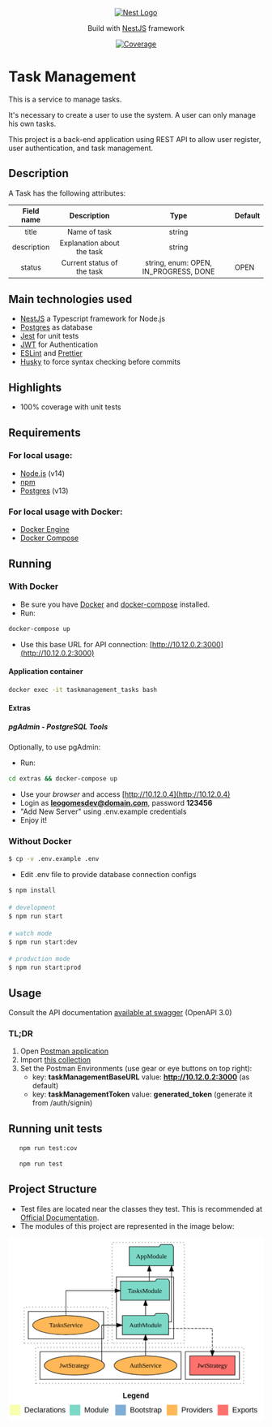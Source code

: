 <p align="center">
  <a href="http://nestjs.com/" target="blank"><img src="https://nestjs.com/img/logo-small.svg" width="120" alt="Nest Logo" /></a>
</p>

[circleci-image]: https://img.shields.io/circleci/build/github/nestjs/nest/master?token=abc123def456
[circleci-url]: https://circleci.com/gh/nestjs/nest

<p align="center">Build with <a href="https://nestjs.com" target="_blank">NestJS</a> framework</p>
<p align="center">
<a href="#" target="_blank"><img src="https://img.shields.io/badge/coverage-100%25-green" alt="Coverage" /></a>
</p>

# Task Management

This is a service to manage tasks.

It's necessary to create a user to use the system.
A user can only manage his own tasks.

This project is a back-end application using REST API to allow user register, user authentication, and task management.

## Description

A Task has the following attributes:

| Field name  |        Description         |                 Type                  | Default |
| :---------: | :------------------------: | :-----------------------------------: | ------- |
|    title    |        Name of task        |                string                 |         |
| description | Explanation about the task |                string                 |         |
|   status    | Current status of the task | string, enum: OPEN, IN_PROGRESS, DONE | OPEN    |

## Main technologies used

- [NestJS](http://nestjs.com) a Typescript framework for Node.js
- [Postgres](https://www.postgresql.org) as database
- [Jest](https://jestjs.io) for unit tests
- [JWT](https://jwt.io) for Authentication
- [ESLint](https://eslint.org) and [Prettier](https://prettier.io)
- [Husky](https://github.com/typicode/husky) to force syntax checking before commits

## Highlights

- 100% coverage with unit tests

## Requirements

### For local usage:

- [Node.js](https://nodejs.org) (v14)
- [npm](https://www.npmjs.com)
- [Postgres](https://www.postgresql.org) (v13)

### For local usage with Docker:

- [Docker Engine](https://docs.docker.com/install)
- [Docker Compose](https://docs.docker.com/compose/install)

## Running

### With Docker

- Be sure you have [Docker](https://docs.docker.com/get-docker) and [docker-compose](https://docs.docker.com/compose) installed.
- Run:

```bash
docker-compose up
```

- Use this base URL for API connection: [http://10.12.0.2:3000](http://10.12.0.2:3000)

#### Application container

```bash
docker exec -it taskmanagement_tasks bash
```

#### Extras

##### pgAdmin - PostgreSQL Tools

Optionally, to use pgAdmin:

- Run:

```bash
cd extras && docker-compose up
```

- Use your _browser_ and access [http://10.12.0.4](http://10.12.0.4)
- Login as **leogomesdev@domain.com**, password **123456**
- "Add New Server" using .env.example credentials
- Enjoy it!

### Without Docker

```bash
$ cp -v .env.example .env
```

- Edit .env file to provide database connection configs

```bash
$ npm install

# development
$ npm run start

# watch mode
$ npm run start:dev

# production mode
$ npm run start:prod
```

## Usage

Consult the API documentation [available at swagger](https://app.swaggerhub.com/apis-docs/leogomesdev/Task_Management/1.0.0) (OpenAPI 3.0)

### TL;DR

1. Open [Postman application](https://www.postman.com)
2. Import [this collection](docs/NestJS%20Task%20Management.postman_collection.json)
3. Set the Postman Environments (use gear or eye buttons on top right):
   - key: **taskManagementBaseURL** value: **http://10.12.0.2:3000** (as default)
   - key: **taskManagementToken** value: **generated_token** (generate it from /auth/signin)

## Running unit tests

```bash
   npm run test:cov
```

```bash
   npm run test
```

## Project Structure

- Test files are located near the classes they test. This is recommended at [Official Documentation](https://docs.nestjs.com/fundamentals/testing).
- The modules of this project are represented in the image below:

![Diagram with the modules structure in this project](docs/project-structure.png)
